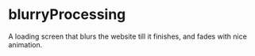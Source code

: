 # blurryProcessing
A loading screen that blurs the website till it finishes, and fades with nice animation.
